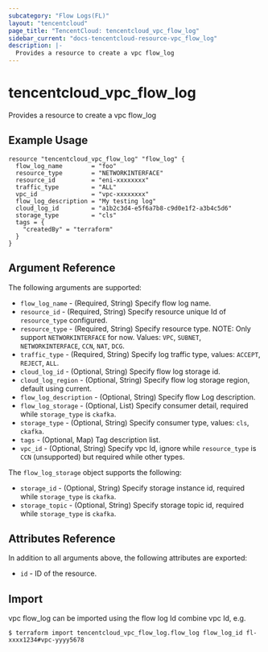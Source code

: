 ```yaml
---
subcategory: "Flow Logs(FL)"
layout: "tencentcloud"
page_title: "TencentCloud: tencentcloud_vpc_flow_log"
sidebar_current: "docs-tencentcloud-resource-vpc_flow_log"
description: |-
  Provides a resource to create a vpc flow_log
---
```


# tencentcloud_vpc_flow_log

Provides a resource to create a vpc flow_log

## Example Usage

```hcl
resource "tencentcloud_vpc_flow_log" "flow_log" {
  flow_log_name        = "foo"
  resource_type        = "NETWORKINTERFACE"
  resource_id          = "eni-xxxxxxxx"
  traffic_type         = "ALL"
  vpc_id               = "vpc-xxxxxxxx"
  flow_log_description = "My testing log"
  cloud_log_id         = "a1b2c3d4-e5f6a7b8-c9d0e1f2-a3b4c5d6"
  storage_type         = "cls"
  tags = {
    "createdBy" = "terraform"
  }
}
```

## Argument Reference

The following arguments are supported:

* `flow_log_name` - (Required, String) Specify flow log name.
* `resource_id` - (Required, String) Specify resource unique Id of `resource_type` configured.
* `resource_type` - (Required, String) Specify resource type. NOTE: Only support `NETWORKINTERFACE` for now. Values: `VPC`, `SUBNET`, `NETWORKINTERFACE`, `CCN`, `NAT`, `DCG`.
* `traffic_type` - (Required, String) Specify log traffic type, values: `ACCEPT`, `REJECT`, `ALL`.
* `cloud_log_id` - (Optional, String) Specify flow log storage id.
* `cloud_log_region` - (Optional, String) Specify flow log storage region, default using current.
* `flow_log_description` - (Optional, String) Specify flow Log description.
* `flow_log_storage` - (Optional, List) Specify consumer detail, required while `storage_type` is `ckafka`.
* `storage_type` - (Optional, String) Specify consumer type, values: `cls`, `ckafka`.
* `tags` - (Optional, Map) Tag description list.
* `vpc_id` - (Optional, String) Specify vpc Id, ignore while `resource_type` is `CCN` (unsupported) but required while other types.

The `flow_log_storage` object supports the following:

* `storage_id` - (Optional, String) Specify storage instance id, required while `storage_type` is `ckafka`.
* `storage_topic` - (Optional, String) Specify storage topic id, required while `storage_type` is `ckafka`.

## Attributes Reference

In addition to all arguments above, the following attributes are exported:

* `id` - ID of the resource.



## Import

vpc flow_log can be imported using the flow log Id combine vpc Id, e.g.

```
$ terraform import tencentcloud_vpc_flow_log.flow_log flow_log_id fl-xxxx1234#vpc-yyyy5678
```

